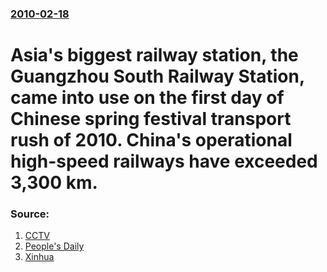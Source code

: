 ### [2010-02-18](/news/2010/02/18/index.md)

# Asia's biggest railway station, the Guangzhou South Railway Station, came into use on the first day of Chinese spring festival transport rush of 2010. China's operational high-speed railways have exceeded 3,300 km. 




### Source:

1. [CCTV](http://english.cctv.com/20100218/102411.shtml)
2. [People's Daily](http://english.peopledaily.com.cn/90001/90776/90882/6896113.html)
3. [Xinhua](http://news.xinhuanet.com/english2010/china/2010-02/18/c_13178476.htm)
